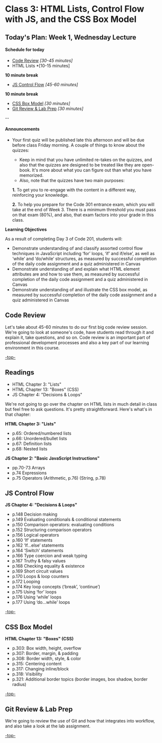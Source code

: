 # Class 3: HTML Lists, Control Flow with JS, and the CSS Box Model

<a id="top"></a>

## Today's Plan: Week 1, Wednesday Lecture

#### Schedule for today

- [Code Review](#codereview) *[30-45 minutes]*
- HTML Lists *[10-15 minutes]

**10 minute break**

- [JS Control Flow](#js) *[45-60 minutes]*

**10 minute break**

- [CSS Box Model](#box) *[30 minutes]*
- [Git Review & Lab Prep](#git) *[30 minutes]*

--

#### Announcements

-  Your first quiz will be published late this afternoon and will be due before class Friday morning. A couple of things to know about the quizzes:
 	- Keep in mind that you have unlimited re-takes on the quizzes, and also that the quizzes are designed to be treated like they are open-book. It's more about what you can figure out than what you have memorized.
	- Also, note that the quizzes have two main purposes:

	 **1.** To get you to re-engage with the content in a different way, reinforcing your knowledge. 
	 
	 **2.** To help you prepare for the Code 301 entrance exam, which you will take at the end of Week 3. There is a minimum threshold you must pass on that exam (80%), and also, that exam factors into your grade in this class.

**Learning Objectives**

As a result of completing Day 3 of Code 201, students will:

- Demonstrate understanding of and classify assorted control flow techniques in JavaScript including ‘for’ loops, ‘if’ and if/else’, as well as  ‘while’ and ‘do/while’ structures, as measured by successful completion of the daily code assignment and a quiz administered in Canvas
- Demonstrate understanding of and explain what HTML element attributes are and how to use them, as measured by successful completion of the daily code assignment and a quiz administered in Canvas
- Demonstrate understanding of and illustrate the CSS box model, as measured by successful completion of the daily code assignment and a quiz administered in Canvas

<a id="codereview"></a>
## **Code Review**

Let's take about 45-60 minutes to do our first big code review session. We're going to look at someone's code, have students read through it and explain it, take questions, and so on. Code review is an important part of professional development processes and also a key part of our learning environment in this course.

[-top-](#top)

## Readings

- HTML Chapter 3: "Lists"
- HTML Chapter 13: "Boxes" (CSS)
- JS Chapter 4: "Decisions & Loops"

We're not going to go over the chapter on HTML lists in much detail in class but feel free to ask questions. It's pretty straightforward. Here's what's in that chapter:

**HTML Chapter 3: "Lists"**

- p.65: Ordered/numbered lists
- p.66: Unordered/bullet lists
- p.67: Definition lists
- p.68: Nested lists

<a id="js"></a>
**JS Chapter 2: "Basic JavaScript Instructions"**

- pp.70-73 	Arrays
- p.74 	Expressions
- p.75 	Operators (Arithmetic, p.76) (String, p.78)

## JS Control Flow

**JS Chapter 4: "Decisions & Loops"**

- p.148 	Decision making
- p.149 	Evaluating conditionals & conditional statements
- p.150 	Comparison operators: evaluating conditions
- p.152 	Structuring comparison operators
- p.156 	Logical operators
- p.160 	‘If’ statements
- p.162 	‘If...else’ statements
- p.164 	‘Switch’ statements
- p.166 	Type coercion and weak typing
- p.167 	Truthy & falsy values
- p.168 	Checking equality & existence
- p.169 	Short circuit values
- p.170 	Loops & loop counters
- p.172 	Looping
- p.174 	Key loop concepts (‘break’, ‘continue’)
- p.175 	Using ‘for’ loops
- p.176 	Using ‘while’ loops
- p.177 	Using ‘do...while’ loops

[-top-](#top)

<a id="box"></a>
## CSS Box Model

**HTML Chapter 13: "Boxes" (CSS)**

- p.303: Box width, height, overflow
- p.307: Border, margin, & padding
- p.308: Border width, style, & color
- p.315: Centering content
- p.317: Changing inline/block
- p.318: Visibility
- p.321: Additional border topics (border images, box shadow, border radius)

[-top-](#top)

## Git Review & Lab Prep

We're going to review the use of Git and how that integrates into workflow, and also take a look at the lab assignment.

[-top-](#top)

